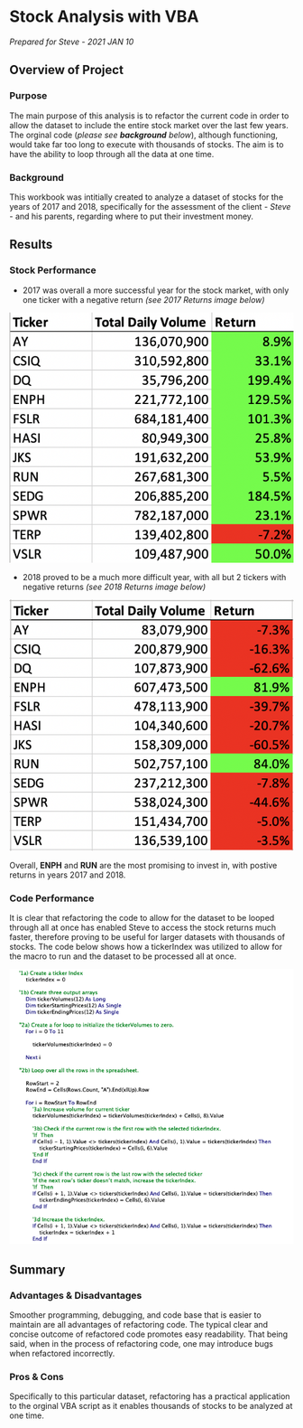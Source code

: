 # Stock Analysis with VBA

*Prepared for Steve - 2021 JAN 10*

## Overview of Project

### Purpose

The main purpose of this analysis is to refactor the current code in order to allow the dataset to include the entire stock market over the last few years. The orginal code (*please see **background** below*), although functioning, would take far too long to execute with thousands of stocks. The aim is to have the ability to loop through all the data at one time.

### Background

This workbook was intitially created to analyze a dataset of stocks for the years of 2017 and 2018, specifically for the assessment of the client - *Steve* - and his parents, regarding where to put their investment money.

## Results

### Stock Performance

* 2017 was overall a more successful year for the stock market, with only one ticker with a negative return *(see 2017 Returns image below)*

![2017_Returns](2017_Returns.png)

* 2018 proved to be a much more difficult year, with all but 2 tickers with negative returns *(see 2018 Returns image below)*

![2018_Returns](2018_Returns.png)

Overall, **ENPH** and **RUN** are the most promising to invest in, with postive returns in years 2017 and 2018.

### Code Performance

It is clear that refactoring the code to allow for the dataset to be looped through all at once has enabled Steve to access the stock returns much faster, therefore proving to be useful for larger datasets with thousands of stocks. The code below shows how a tickerIndex was utilized to allow for the macro to run and the dataset to be processed all at once.

![Refactored_Code](Refactored_Code.png)

## Summary

### Advantages & Disadvantages

Smoother programming, debugging, and code base that is easier to maintain are all advantages of refactoring code. The typical clear and concise outcome of refactored code promotes easy readability. That being said, when in the process of refactoring code, one may introduce bugs when refactored incorrectly.

### Pros & Cons 

Specifically to this particular dataset, refactoring has a practical application to the orginal VBA script as it enables thousands of stocks to be analyzed at one time. 
